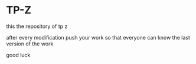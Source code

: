 # TP-Z
this the repository of tp z  




after every modification push your work so that everyone can know the last version of the work 

good luck
